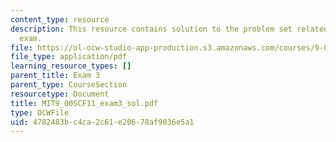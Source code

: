 ```yaml
---
content_type: resource
description: This resource contains solution to the problem set related to the final
  exam.
file: https://ol-ocw-studio-app-production.s3.amazonaws.com/courses/9-00sc-introduction-to-psychology-fall-2011/4782483bc4ca2c61e20678af9036e5a1_MIT9_00SCF11_exam3_sol.pdf
file_type: application/pdf
learning_resource_types: []
parent_title: Exam 3
parent_type: CourseSection
resourcetype: Document
title: MIT9_00SCF11_exam3_sol.pdf
type: OCWFile
uid: 4782483b-c4ca-2c61-e206-78af9036e5a1
---
```


